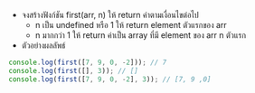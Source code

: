 - จงสร้างฟังก์ชัน first(arr, n) ให้ return ค่าตามเงื่อนไขต่อไป
  -  n เป็น undefined หรือ 1 ให้ return element ตัวแรกของ arr
  -  n มากกว่า 1 ให้ return ค่าเป็น array ที่มี element ของ arr n ตัวแรก
- ตัวอย่างผลลัพธ์

```js
console.log(first([7, 9, 0, -2])); // 7
console.log(first([], 3)); // []
console.log(first([7, 9, 0, -2], 3)); // [7, 9 ,0]
```